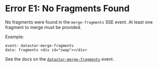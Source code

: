 # Error E1: No Fragments Found

No fragments were found in the `merge-fragments` SSE event. At least one fragment to merge must be provided.

Example:

```
event: datastar-merge-fragments
data: fragments <div id="swap"></div>
```

See the docs on the [`datastar-merge-fragments`](https://data-star.dev/reference/plugins_backend#datastar-merge-fragments) event.